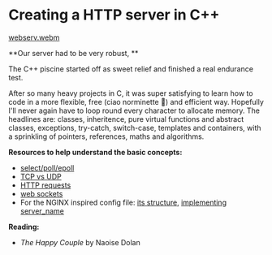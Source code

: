 # Creating a HTTP server in C++

[webserv.webm](https://github.com/user-attachments/assets/33ad4bd4-ca8a-4ccf-8d15-2f63848140ba)

**Our server had to be very robust, **

The C++ piscine started off as sweet relief and finished a real endurance test.

After so many heavy projects in C, it was super satisfying to learn how to code in a more flexible, free (ciao norminette :wave:) and efficient way. Hopefully I'll never again have to loop round every character to allocate memory. The headlines are: classes, inheritence, pure virtual functions and abstract classes, exceptions, try-catch, switch-case, templates and containers, with a sprinkling of pointers, references, maths and algorithms.


**Resources to help understand the basic concepts:**
- [select/poll/epoll](https://www.youtube.com/watch?v=H9N_l85TpnI)
- [TCP vs UDP](https://www.youtube.com/watch?v=uwoD5YsGACg)
- [HTTP requests](https://www.youtube.com/watch?v=-Zea7GB2OwA)
- [web sockets](https://www.youtube.com/watch?v=pnj3Jbho5Ck)
- For the NGINX inspired config file: [its structure](http://nginx.org/en/docs/beginners_guide.html), [implementing server_name](https://statuslist.app/nginx/server_name/)

**Reading:**
- _The Happy Couple_ by Naoise Dolan
